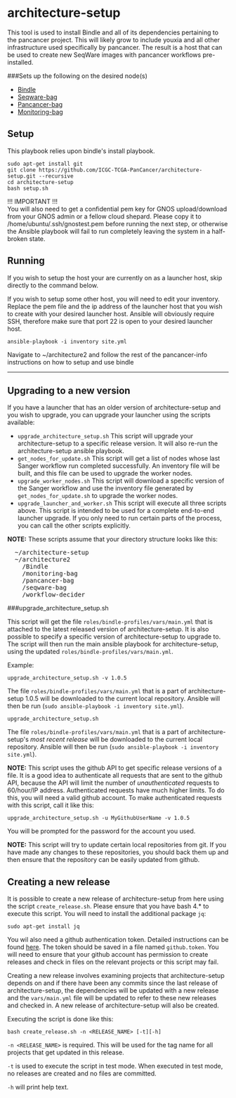 architecture-setup
================

This tool is used to install Bindle and all of its dependencies pertaining to the pancancer project. 
This will likely grow to include youxia and all other infrastructure used specifically by pancancer. 
The result is a host that can be used to create new SeqWare images with pancancer workflows pre-installed.

###Sets up the following on the desired node(s)

* [Bindle](https://github.com/CloudBindle/Bindle)
* [Seqware-bag](https://github.com/SeqWare/seqware-bag.git)
* [Pancancer-bag](https://github.com/ICGC-TCGA-PanCancer/pancancer-bag.git)
* [Monitoring-bag](https://github.com/ICGC-TCGA-PanCancer/monitoring-bag.git)

## Setup

This playbook relies upon bindle's install playbook. 

    sudo apt-get install git
    git clone https://github.com/ICGC-TCGA-PanCancer/architecture-setup.git --recursive
    cd architecture-setup 
    bash setup.sh
    
!!! IMPORTANT !!!    
You will also need to get a confidential pem key for GNOS upload/download from your GNOS admin or a fellow cloud shepard. Please copy it to /home/ubuntu/.ssh/gnostest.pem before running the next step, or otherwise the Ansible playbook will fail to run completely leaving the system in a half-broken state.

## Running 

If you wish to setup the host your are currently on as a launcher host, skip directly to the command below. 

If you wish to setup some other host, you will need to edit your inventory. Replace the pem file and the ip address of the launcher host that you wish to create with your desired launcher host. Ansible will obviously require SSH, therefore make sure that port 22 is open to your desired launcher host.
        
    ansible-playbook -i inventory site.yml

Navigate to ~/architecture2 and follow the rest of the pancancer-info instructions on how to setup and use bindle

***

## Upgrading to a new version

If you have a launcher that has an older version of architecture-setup and you wish to upgrade, you can upgrade your launcher using the scripts available:

 - `upgrade_architecture_setup.sh` This script will upgrade your architecture-setup to a specific release version. It will also re-run the architecture-setup ansible playbook.
 - `get_nodes_for_update.sh` This script will get a list of nodes whose last Sanger workflow run completed successfully. An inventory file will be built, and this file can be used to upgrade the worker nodes.
 - `upgrade_worker_nodes.sh` This script will download a specific version of the Sanger workflow and use the inventory file generated by `get_nodes_for_update.sh` to upgrade the worker nodes.
 - `upgrade_launcher_and_worker.sh` This script will execute all three scripts above. This script is intended to be used for a complete end-to-end launcher upgrade. If you only need to run certain parts of the process, you can call the other scripts explicitly.

**NOTE:** These scripts assume that your directory structure looks like this:
<pre>
  ~/architecture-setup
  ~/architecture2
    /Bindle
    /monitoring-bag
    /pancancer-bag
    /seqware-bag
    /workflow-decider
</pre>

###upgrade_architecture_setup.sh

This script will get the file `roles/bindle-profiles/vars/main.yml` that is attached to the latest released version of architecture-setup. It is also possible to specify a specific version of architecture-setup to upgrade to. The script will then run the main ansible playbook for architecture-setup, using the updated `roles/bindle-profiles/vars/main.yml`.

Example:

    upgrade_architecture_setup.sh -v 1.0.5
    
The file `roles/bindle-profiles/vars/main.yml` that is a part of architecture-setup 1.0.5 will be downloaded to the current local repository. Ansible will then be run (`sudo ansible-playbook -i inventory site.yml`).

    upgrade_architecture_setup.sh

The file `roles/bindle-profiles/vars/main.yml` that is a part of architecture-setup's *most recent release* will be downloaded to the current local repository. Ansible will then be run (`sudo ansible-playbook -i inventory site.yml`).

**NOTE:** This script uses the github API to get specific release versions of a file. It is a good idea to authenticate all requests that are sent to the github API, because the API will limit the number of *unauthenticated* requests to 60/hour/IP address. Authenticated requests have much higher limits. To do this, you will need a valid github account. To make authenticated requests with this script, call it like this:

    upgrade_architecture_setup.sh -u MyGithubUserName -v 1.0.5

You will be prompted for the password for the account you used.

**NOTE:** This script will try to update certain local repositories from git. If you have made any changes to these repositories, you should back them up and then ensure that the repository can be easily updated from github.

## Creating a new release

It is possible to create a new release of architecture-setup from here using the script `create_release.sh`. Please ensure that you have bash 4.* to execute this script. You will need to install the additional package `jq`:

    sudo apt-get install jq
    
You wil also need a github authentication token. Detailed instructions can be found [here](https://help.github.com/articles/creating-an-access-token-for-command-line-use/). The token should be saved in a file named `github.token`. You will need to ensure that your github account has permission to create releases and check in files on the relevant projects or this script may fail.

Creating a new release involves examining projects that architecture-setup depends on and if there have been any commits since the last release of architecture-setup, the dependencies will be updated with a new release and the `vars/main.yml` file will be updated to refer to these new releases and checked in. A new release of architecture-setup will also be created.

Executing the script is done like this:

    bash create_release.sh -n <RELEASE_NAME> [-t][-h]
    
`-n <RELEASE_NAME>` is required. This will be used for the tag name for all projects that get updated in this release.

`-t` is used to execute the script in test mode. When executed in test mode, no releases are created and no files are committed.

`-h` will print help text.
